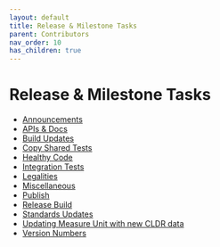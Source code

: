 ```yaml
---
layout: default
title: Release & Milestone Tasks
parent: Contributors
nav_order: 10
has_children: true
---
```

<!--
© 2021 and later: Unicode, Inc. and others.
License & terms of use: http://www.unicode.org/copyright.html
-->

# Release & Milestone Tasks

* [Announcements](announce.md)
* [APIs & Docs](docs.md)
* [Build Updates](build.md)
* [Copy Shared Tests](copy-shared-tests.md)
* [Healthy Code](healthy-code.md)
* [Integration Tests](integration.md)
* [Legalities](legal)
* [Miscellaneous](miscellaneous.md)
* [Publish](publish)
* [Release Build](release-build.md)
* [Standards Updates](standards.md)
* [Updating Measure Unit with new CLDR data](updating-measure-unit.md)
* [Version Numbers](versions.md)
